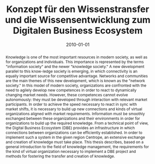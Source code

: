 ---
abstract: 'Knowledge is one of the most important resources in modern society, as
  well as for organizations and individuals. This importance is represented by the
  terms "information society" and the newer "knowledge society." A new development
  parallel to this know-ledge society is emerging, in which connectivity is an equally
  important source for competitive advantage. Networks and communities are the main
  themes of this new development, which is known as the "network society." In this
  model of modern society, organizations are confronted with the need to agilely develop
  new competences in order to react to dynamically changing market needs. However,
  these competences cannot evolve autonomously: they must be developed through interaction
  with relevant market participants. In order to achieve the speed necessary to react
  in sync with market shifts, it is necessary to build up new connections and kinds
  of virtual organizations aligned with market requirements. Information must be smoothly
  exchanged between these organizations and their environments in order for organizations
  to build up the required knowledge. From a technical point of view, the Digital
  Business Ecosystem (DBE) provides an infrastructure in which connections between
  organizations can be efficiently established. In order to implement such a system
  in the given region Centrope, an extensive exchange and creation of knowledge must
  take place. This thesis describes, based on a general introduction to the field
  of knowledge management, the requirements for the kind of virtual organization necessary
  to implement a DBE project and methods for fostering the transfer and creation of
  knowledge.'
authors:
- Paul Pöltner
date: '2010-01-01'
featured: false
links:
- name: Publik
  url: https://publik.tuwien.ac.at/showentry.php?ID=194526&lang=2
publication_types:
- '7'
publishDate: '2010-01-01'
title: Konzept für den Wissenstransfer und die Wissensentwicklung zum Digitalen Business
  Ecosystem
url_pdf: ''
---